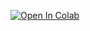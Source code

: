 [![Open In Colab](https://colab.research.google.com/assets/colab-badge.svg)](https://colab.research.google.com/drive/1f2XPlPlrxOvty0xBvhidz_2izzFvDBnm?usp=sharing)
